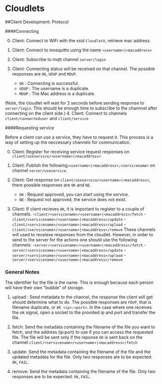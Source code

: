 Cloudlets
=========

##Client Development: Protocol

####Connecting

0. Client: Connect to WiFi with the ssid `CloudletX`, retrieve mac address.
1. Client: Connect to mosquitto using the name `<username>|<macaddress>`
2. Client: Subscribe to mqtt channel `server/login`
3. Client: Connecting status will be received on that channel. The possible
responses are `OK`, `UDUP` and `MDUP`.

	- `OK` : Connecting is successful.
	- `UDUP` : The username is a duplicate.
	- `MDUP` : The Mac address is a duplicate.

(Note, the cloudlet will wait for 2 seconds before sending response to `server/login`.
This should be enough time to subscribe to the channnel after connecting on the client side.)
4. Client: Connect to channels `client/connecteduser` and `client/service`


####Requesting service

Before a client can use a service, they have to request it. This process is a way of setting up the
neccessary channels for communication.

0. Client: Register for receiving service request responses on `client/useservice/<username>|<macaddress>`
1. Client: Publish the following:`<username>|<macaddress>;<servicename>` on channel `server/useservice`.
2. Client: Get response on `client/useservice/<username>|<macaddress>`, there possible responses are `OK` and `NE`.

	- `OK` : Request approved, you can start using the service.
	- `NE` : Request not approved, the service does not exist.

3. Client: If client recieves `OK`, it is important to register to a couple of channels.
	-`client/<servicename>/<username>|<macaddress>/fetch`
	-`client/<servicename>/<username>|<macaddress>/update`
	-`client/<servicename>/<username>|<macaddress>/upload`
	-`client/<servicename>/<username>|<macaddress>/remove`
These channels will used to receieve responses from the cloudlet. However, in order to send to the server for
the actions one should use the following channels:
	-`server/<servicename>/<username>|<macaddress>/fetch`
	-`server/<servicename>/<username>|<macaddress>/update`
	-`server/<servicename>/<username>|<macaddress>/upload`
	-`server/<servicename>/<username>|<macaddress>/remove`

### General Notes

The identifier for the file is the name. This is enough because each person will have their own "bubble" of storage.

1. upload : Send metadata to the channel, the response the client will get should determine what to do. The possible
responses are `FDUP`, that is filename duplicate, or `OK <ip>:<port>`. In the case where one receives the ok signal,
open a socket to the provided ip and port and transfer the file.

2. fetch: Send the metadata containing the filename of the file you want to fetch, and the address (ip:port) to use
if you can access the requested file. The file will be sent only if the reponse `OK` is sent back on the channel
`client/<servicename>/<username>|<macaddress>/fetch`

3. update: Send the metadata containing the filename of the file and the updated metadata for the file. Only two 
responses are to be expected: `OK`, `FAIL`.

4. remove: Send the metadata containing the filename of the file. Only two 
responses are to be expected: `OK`, `FAIL`.
